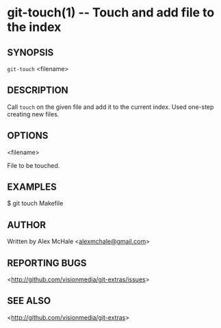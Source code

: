 git-touch(1) -- Touch and add file to the index
===============================================

## SYNOPSIS

`git-touch` &lt;filename&gt;

## DESCRIPTION

  Call `touch` on the given file and add it to the current index. Used one-step creating new files.

## OPTIONS

  &lt;filename&gt;

  File to be touched.

## EXAMPLES

  $ git touch Makefile

## AUTHOR

Written by Alex McHale &lt;<alexmchale@gmail.com>&gt;

## REPORTING BUGS

&lt;<http://github.com/visionmedia/git-extras/issues>&gt;

## SEE ALSO

&lt;<http://github.com/visionmedia/git-extras>&gt;
